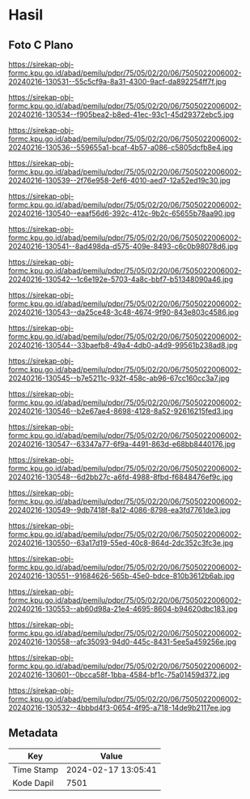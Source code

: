 # Hasil

## Foto C Plano

https://sirekap-obj-formc.kpu.go.id/abad/pemilu/pdpr/75/05/02/20/06/7505022006002-20240216-130531--55c5cf9a-8a31-4300-9acf-da892254ff7f.jpg

https://sirekap-obj-formc.kpu.go.id/abad/pemilu/pdpr/75/05/02/20/06/7505022006002-20240216-130534--f905bea2-b8ed-41ec-93c1-45d29372ebc5.jpg

https://sirekap-obj-formc.kpu.go.id/abad/pemilu/pdpr/75/05/02/20/06/7505022006002-20240216-130536--559655a1-bcaf-4b57-a086-c5805dcfb8e4.jpg

https://sirekap-obj-formc.kpu.go.id/abad/pemilu/pdpr/75/05/02/20/06/7505022006002-20240216-130539--2f76e958-2ef6-4010-aed7-12a52ed19c30.jpg

https://sirekap-obj-formc.kpu.go.id/abad/pemilu/pdpr/75/05/02/20/06/7505022006002-20240216-130540--eaaf56d6-392c-412c-9b2c-65655b78aa90.jpg

https://sirekap-obj-formc.kpu.go.id/abad/pemilu/pdpr/75/05/02/20/06/7505022006002-20240216-130541--8ad498da-d575-409e-8493-c6c0b98078d6.jpg

https://sirekap-obj-formc.kpu.go.id/abad/pemilu/pdpr/75/05/02/20/06/7505022006002-20240216-130542--1c6e192e-5703-4a8c-bbf7-b51348090a46.jpg

https://sirekap-obj-formc.kpu.go.id/abad/pemilu/pdpr/75/05/02/20/06/7505022006002-20240216-130543--da25ce48-3c48-4674-9f90-843e803c4586.jpg

https://sirekap-obj-formc.kpu.go.id/abad/pemilu/pdpr/75/05/02/20/06/7505022006002-20240216-130544--33baefb8-49a4-4db0-a4d9-99561b238ad8.jpg

https://sirekap-obj-formc.kpu.go.id/abad/pemilu/pdpr/75/05/02/20/06/7505022006002-20240216-130545--b7e5211c-932f-458c-ab96-67cc160cc3a7.jpg

https://sirekap-obj-formc.kpu.go.id/abad/pemilu/pdpr/75/05/02/20/06/7505022006002-20240216-130546--b2e67ae4-8698-4128-8a52-92616215fed3.jpg

https://sirekap-obj-formc.kpu.go.id/abad/pemilu/pdpr/75/05/02/20/06/7505022006002-20240216-130547--63347a77-6f9a-4491-863d-e68bb8440176.jpg

https://sirekap-obj-formc.kpu.go.id/abad/pemilu/pdpr/75/05/02/20/06/7505022006002-20240216-130548--6d2bb27c-a6fd-4988-8fbd-f6848476ef9c.jpg

https://sirekap-obj-formc.kpu.go.id/abad/pemilu/pdpr/75/05/02/20/06/7505022006002-20240216-130549--9db7418f-8a12-4086-8798-ea3fd7761de3.jpg

https://sirekap-obj-formc.kpu.go.id/abad/pemilu/pdpr/75/05/02/20/06/7505022006002-20240216-130550--63a17d19-55ed-40c8-864d-2dc352c3fc3e.jpg

https://sirekap-obj-formc.kpu.go.id/abad/pemilu/pdpr/75/05/02/20/06/7505022006002-20240216-130551--91684626-565b-45e0-bdce-810b3612b6ab.jpg

https://sirekap-obj-formc.kpu.go.id/abad/pemilu/pdpr/75/05/02/20/06/7505022006002-20240216-130553--ab60d98a-21e4-4695-8604-b94620dbc183.jpg

https://sirekap-obj-formc.kpu.go.id/abad/pemilu/pdpr/75/05/02/20/06/7505022006002-20240216-130558--afc35093-94d0-445c-8431-5ee5a459256e.jpg

https://sirekap-obj-formc.kpu.go.id/abad/pemilu/pdpr/75/05/02/20/06/7505022006002-20240216-130601--0bcca58f-1bba-4584-bf1c-75a01459d372.jpg

https://sirekap-obj-formc.kpu.go.id/abad/pemilu/pdpr/75/05/02/20/06/7505022006002-20240216-130532--4bbbd4f3-0654-4f95-a718-14de9b2117ee.jpg


## Metadata

| Key        | Value               |
| ---------- | ------------------- |
| Time Stamp | 2024-02-17 13:05:41 |
| Kode Dapil | 7501                |



